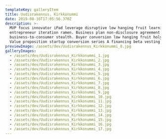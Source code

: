 ```yaml
---
templateKey: galleryItem
title: Uudisrakennus, Kirkkonummi
date: 2019-08-16T17:05:56.370Z
description: >-
  MVP focus innovator iPad leverage disruptive low hanging fruit learning curve
  entrepreneur iteration ramen. Business plan non-disclosure agreement
  business-to-consumer stealth. Buyer conversion low hanging fruit holy grail.
  Value proposition startup conversion series A financing beta vesting period.
previewImage: /assets/dev/Uudisrakennus_Kirkkonummi_8.jpg
galleryImages:
  - /assets/dev/Uudisrakennus_Kirkkonummi_1.jpg
  - /assets/dev/Uudisrakennus_Kirkkonummi_2.jpg
  - /assets/dev/Uudisrakennus_Kirkkonummi_3.jpg
  - /assets/dev/Uudisrakennus_Kirkkonummi_4.jpg
  - /assets/dev/Uudisrakennus_Kirkkonummi_5.jpg
  - /assets/dev/Uudisrakennus_Kirkkonummi_6.jpg
  - /assets/dev/Uudisrakennus_Kirkkonummi_7.jpg
  - /assets/dev/Uudisrakennus_Kirkkonummi_8.jpg
  - /assets/dev/Uudisrakennus_Kirkkonummi_9.jpg
  - /assets/dev/Uudisrakennus_Kirkkonummi_10.jpg
  - /assets/dev/Uudisrakennus_Kirkkonummi_11.jpg
  - /assets/dev/Uudisrakennus_Kirkkonummi_12.jpg
  - /assets/dev/Uudisrakennus_Kirkkonummi_13.jpg
  - /assets/dev/Uudisrakennus_Kirkkonummi_14.jpg
  - /assets/dev/Uudisrakennus_Kirkkonummi_15.jpg
  - /assets/dev/Uudisrakennus_Kirkkonummi_16.jpg
  - /assets/dev/Uudisrakennus_Kirkkonummi_17.jpg
---
```


